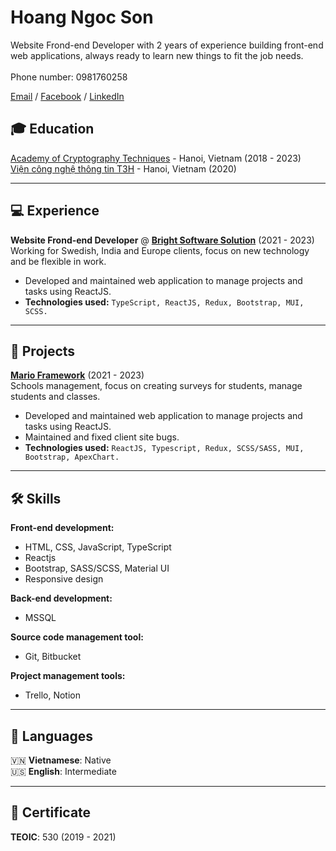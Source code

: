 # Hoang Ngoc Son

Website Frond-end Developer with 2 years of experience building front-end web applications, always ready to learn new things to fit the job needs.
<br>
<br>
Phone number: 0981760258

[Email](mailto:sonhn980@gmail.com) / [Facebook](https://www.facebook.com/sn0w2k/) / [LinkedIn](https://www.linkedin.com/in/snow2k/)


## 🎓 Education
[Academy of Cryptography Techniques](https://www.actvn.edu.vn/) - Hanoi, Vietnam (2018 - 2023) <br>
[Viện công nghệ thông tin T3H](https://t3h.edu.vn/) - Hanoi, Vietnam (2020)


---
## 💻 Experience
**Website Frond-end Developer** @ **[Bright Software Solution](https://www.brightsoftsolution.com/)** (2021 - 2023)<br>
Working for Swedish, India and Europe clients, focus on new technology and be flexible in work.
- Developed and maintained web application to manage projects and tasks using ReactJS.
- **Technologies used:** `TypeScript, ReactJS, Redux, Bootstrap, MUI, SCSS.`

---

## 📱 Projects
**[Mario Framework](https://marioframework.com/software/)** (2021 - 2023)<br>
Schools management, focus on creating surveys for students, manage students and classes.
- Developed and maintained web application to manage projects and tasks using ReactJS.
- Maintained and fixed client site bugs.
- **Technologies used:** `ReactJS, Typescript, Redux, SCSS/SASS, MUI, Bootstrap, ApexChart.`

---
## 🛠 Skills

**Front-end development:**
- HTML, CSS, JavaScript, TypeScript
- Reactjs
- Bootstrap, SASS/SCSS, Material UI
- Responsive design

**Back-end development:**
- MSSQL

**Source code management tool:**
- Git, Bitbucket

**Project management tools:**
- Trello, Notion
---

## 💬 Languages
🇻🇳 **Vietnamese**: Native <br>
🇺🇸 **English**: Intermediate

---
## 📃 Certificate
**TEOIC**: 530 (2019 - 2021)

